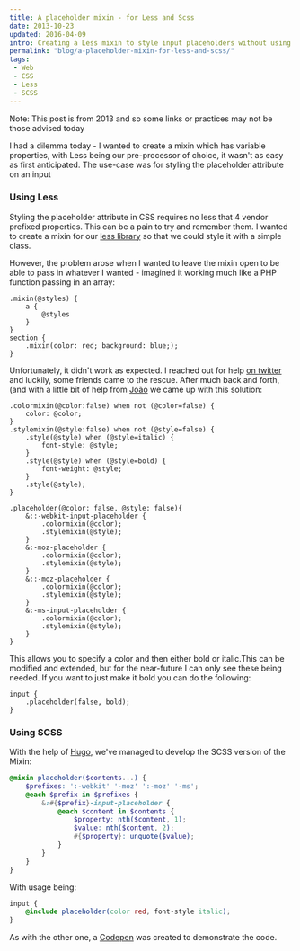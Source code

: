 ```yaml
---
title: A placeholder mixin - for Less and Scss
date: 2013-10-23
updated: 2016-04-09
intro: Creating a Less mixin to style input placeholders without using an autoprefixer
permalink: "blog/a-placeholder-mixin-for-less-and-scss/"
tags:
 - Web
 - CSS
 - Less
 - SCSS
---
```


<div class="info">Note: This post is from 2013 and so some links or practices may not be those advised today</div>

I had a dilemma today - I wanted to create a mixin which has variable properties, with Less being our pre-processor of choice, it wasn't as easy as first anticipated. The use-case was for styling the placeholder attribute on an input

### Using Less

Styling the placeholder attribute in CSS requires no less that 4 vendor prefixed properties. This can be a pain to try and remember them. I wanted to create a mixin for our [less library](https://github.com/bozboz/boss) so that we could style it with a simple class.

However, the problem arose when I wanted to leave the mixin open to be able to pass in whatever I wanted - imagined it working much like a PHP function passing in an array:

```less
.mixin(@styles) {
	a {
		@styles
	}
}
section {
	.mixin(color: red; background: blue;);
}
```

Unfortunately, it didn't work as expected. I reached out for help [on twitter](https://twitter.com/mikestreety/status/393013481147858944) and luckily, some friends came to the rescue. After much back and forth, (and with a little bit of help from [João](https://coderwall.com/joaoeaugusto) we came up with this solution:

```less
.colormixin(@color:false) when not (@color=false) {
	color: @color;
}
.stylemixin(@style:false) when not (@style=false) {
	.style(@style) when (@style=italic) {
		font-style: @style;
	}
	.style(@style) when (@style=bold) {
		font-weight: @style;
	}
	.style(@style);
}

.placeholder(@color: false, @style: false){
	&::-webkit-input-placeholder {
		.colormixin(@color);
		.stylemixin(@style);
	}
	&:-moz-placeholder {
		.colormixin(@color);
		.stylemixin(@style);
	}
	&::-moz-placeholder {
		.colormixin(@color);
		.stylemixin(@style);
	}
	&:-ms-input-placeholder {
		.colormixin(@color);
		.stylemixin(@style);
	}
}
```

This allows you to specify a color and then either bold or italic.This can be modified and extended, but for the near-future I can only see these being needed. If you want to just make it bold you can do the following:

```
input {
	.placeholder(false, bold);
}
```

### Using SCSS

With the help of [Hugo](https://twitter.com/DarbyBrown), we've managed to develop the SCSS version of the Mixin:

```scss
@mixin placeholder($contents...) {
	$prefixes: ':-webkit' '-moz' ':-moz' '-ms';
	@each $prefix in $prefixes {
		&:#{$prefix}-input-placeholder {
			@each $content in $contents {
				$property: nth($content, 1);
				$value: nth($content, 2);
				#{$property}: unquote($value);
			}
		}
	}
}
```

With usage being:

```scss
input {
	@include placeholder(color red, font-style italic);
}
```

As with the other one, a [Codepen](http://codepen.io/hugo/pen/qfuGB) was created to demonstrate the code.
